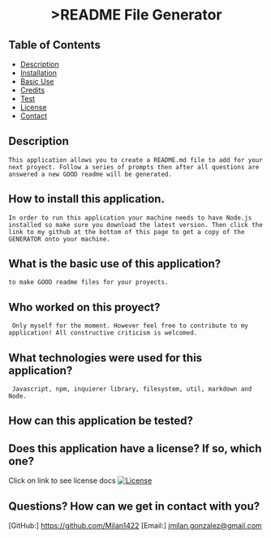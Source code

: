 
<h1 style="text-align: center;">>README File Generator</h1>

## Table of Contents

- [Description](#Description)
- [Installation](#How-to-install-this-application.)
- [Basic Use](#What-is-the-basic-use-of-this-application?)
- [Credits](#Who-worked-on-this-proyect?)
- [Test](#How-can-this-application-be-tested?)
- [License](#Does-this-application-have-a-license?-If-so,-which-one?)
- [Contact](#Questions?-How-can-we-get-in-contact-with-you?)

## Description

    This application allows you to create a README.md file to add for your next proyect. Follow a series of prompts then after all questions are answered a new GOOD readme will be generated.

## How to install this application.

    In order to run this application your machine needs to have Node.js installed so make sure you download the latest version. Then click the link to my github at the bottom of this page to get a copy of the GENERATOR onto your machine.

## What is the basic use of this application?

    to make GOOD readme files for your proyects.

## Who worked on this proyect?

     Only myself for the moment. However feel free to contribute to my application! All constructive criticism is welcomed.

## What technologies were used for this application?

     Javascript, npm, inquierer library, filesystem, util, markdown and Node.

## How can this application be tested?

    

## Does this application have a license? If so, which one?

Click on link to see license docs 
[![License](https://img.shields.io/badge/License-MIT%202.0-blue.svg)](https://opensource.org/licenses/MIT-2.0)

## Questions? How can we get in contact with you?

[GitHub:] https://github.com/Milan1422
[Email:] jmilan.gonzalez@gmail.com
    